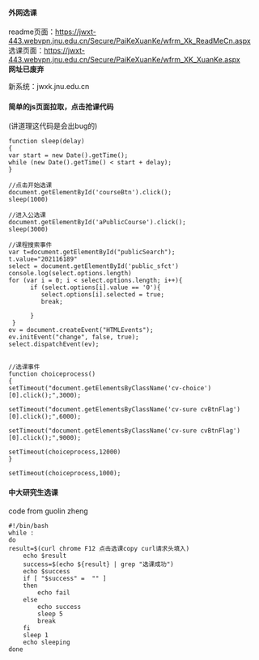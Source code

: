 #### 外网选课
readme页面：https://jwxt-443.webvpn.jnu.edu.cn/Secure/PaiKeXuanKe/wfrm_Xk_ReadMeCn.aspx  
选课页面：https://jwxt-443.webvpn.jnu.edu.cn/Secure/PaiKeXuanKe/wfrm_XK_XuanKe.aspx  
**网址已废弃**  

新系统：jwxk.jnu.edu.cn  
#### 简单的js页面拉取，点击抢课代码
(讲道理这代码是会出bug的)  
```
function sleep(delay)
{
var start = new Date().getTime();
while (new Date().getTime() < start + delay);
}

//点击开始选课
document.getElementById('courseBtn').click();
sleep(1000)

//进入公选课
document.getElementById('aPublicCourse').click();
sleep(3000)

//课程搜索事件
var t=document.getElementById("publicSearch");
t.value="202116189"
select = document.getElementById('public_sfct')
console.log(select.options.length)
for (var i = 0; i < select.options.length; i++){
      if (select.options[i].value == '0'){
         select.options[i].selected = true;
         break;

      }
 }
ev = document.createEvent("HTMLEvents");
ev.initEvent("change", false, true);
select.dispatchEvent(ev);


//选课事件
function choiceprocess()
{
setTimeout("document.getElementsByClassName('cv-choice')[0].click();",3000);

setTimeout("document.getElementsByClassName('cv-sure cvBtnFlag')[0].click();",6000);

setTimeout("document.getElementsByClassName('cv-sure cvBtnFlag')[0].click();",9000);

setTimeout(choiceprocess,12000)
}

setTimeout(choiceprocess,1000);
```

#### 中大研究生选课
code from guolin zheng  
```
#!/bin/bash
while :
do
result=$(curl chrome F12 点击选课copy curl请求头填入)
    echo $result
    success=$(echo ${result} | grep "选课成功")
    echo $success
    if [ "$success" =  "" ] 
    then
        echo fail
    else
        echo success
        sleep 5
        break
    fi
    sleep 1
    echo sleeping
done

```
